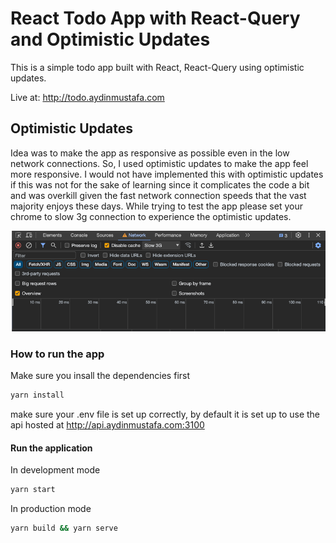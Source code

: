 # React Todo App with React-Query and Optimistic Updates 

This is a simple todo app built with React, React-Query using optimistic updates.

Live at: http://todo.aydinmustafa.com

<h2>Optimistic Updates  </h2>
Idea was to make the app as responsive as possible even in the low network connections.
So, I used optimistic updates to make the app feel more responsive. I would not have implemented this with optimistic 
updates if this was not for the sake of learning since it complicates the code a bit and was overkill given the 
fast network connection speeds that the vast majority enjoys these days. While trying to test the app please set your 
chrome to slow 3g connection to experience the optimistic updates.

![img.png](img.png)

<h3> How to run the app </h3>
Make sure you insall the dependencies first

```bash
yarn install
```
make sure your .env file is set up correctly, by default it is set up to use the api hosted at http://api.aydinmustafa.com:3100
<h4> Run the application</h4>

In development mode
```bash
yarn start
```
In production mode
```zsh
yarn build && yarn serve
```
